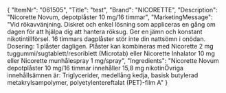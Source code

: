 {
  "ItemNr": "061505",
  "Title": "test",
  "Brand": "NICORETTE",
  "Description": "Nicorette Novum, depotplåster 10 mg/16 timmar",
  "MarketingMessage": "Vid rökavvänjning. Diskret och enkel lösning som appliceras en gång om dagen för att hjälpa dig att hantera röksug. Ger en jämn och konstant nikotintillförsel. 16 timmars dagplåster stör inte din nattsömn i onödan. Dosering: 1 plåster dagligen. Plåster kan kombineras med Nicorette 2 mg tuggummi/sugtablett/resoriblett (Microtab) eller Nicorette Inhalator 10 mg eller Nicorette munhålespray 1 mg/spray",
  "Ingredients": "Nicorette Novum depotplåster 10 mg/16 timmar innehåller 15,8 mg nikotinÖvriga innehållsämnen är: Triglycerider, medellång kedja, basisk butylerad metakrylsampolymer, polyetylentereftalat (PET)-film A"
}